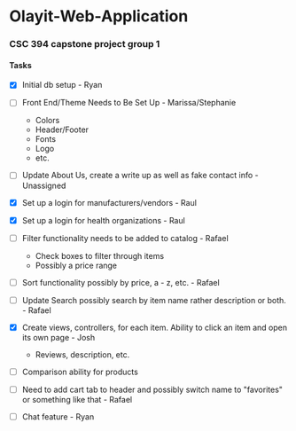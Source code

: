 # Olayit-Web-Application 
### CSC 394 capstone project group 1
#### Tasks

- [x] Initial db setup  - Ryan  
- [ ] Front End/Theme Needs to Be Set Up - Marissa/Stephanie
  * Colors
  * Header/Footer
  * Fonts
  * Logo
  * etc.

- [ ] Update About Us, create a write up as well as fake contact info - Unassigned    

- [x] Set up a login for manufacturers/vendors - Raul   

- [x] Set up a login for health organizations  - Raul  

- [ ] Filter functionality needs to be added to catalog - Rafael   
  * Check boxes to filter through items
  * Possibly a price range

- [ ] Sort functionality possibly by price, a - z, etc. - Rafael  

- [ ] Update Search possibly search by item name rather description or both. - Rafael   

- [x] Create views, controllers, for each item. Ability to click an item and open its own page - Josh    
  * Reviews, description, etc.   

- [ ] Comparison ability for products
  
- [ ] Need to add cart tab to header and possibly switch name to "favorites" or something like that - Rafael 

- [ ] Chat feature - Ryan